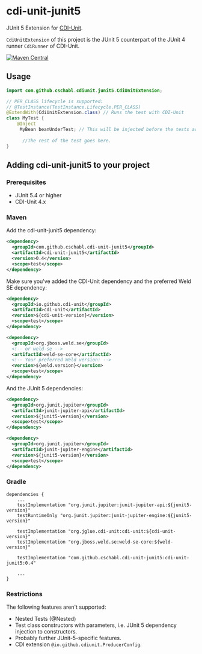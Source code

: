 # cdi-unit-junit5
JUnit 5 Extension for [CDI-Unit](https://github.com/cdi-unit/cdi-unit).

`CdiUnitExtension` of this project is the JUnit 5 counterpart of the JUnit 4 runner `CdiRunner` of CDI-Unit.

[![Maven Central](https://maven-badges.herokuapp.com/maven-central/com.github.cschabl.cdi-unit-junit5/cdi-unit-junit5/badge.svg)](https://maven-badges.herokuapp.com/maven-central/com.github.cschabl.cdi-unit-junit5/cdi-unit-junit5/)

## Usage

```java
import com.github.cschabl.cdiunit.junit5.CdiUnitExtension;

// PER_CLASS lifecycle is supported:
// @TestInstance(TestInstance.Lifecycle.PER_CLASS)
@ExtendWith(CdiUnitExtension.class) // Runs the test with CDI-Unit
class MyTest {
    @Inject
     MyBean beanUnderTest; // This will be injected before the tests are run!
 
      //The rest of the test goes here.
}
```

## Adding cdi-unit-junit5 to your project

### Prerequisites

* JUnit 5.4 or higher
* CDI-Unit 4.x

### Maven

Add the cdi-unit-junit5 dependency:

```xml
<dependency>
  <groupId>com.github.cschabl.cdi-unit-junit5</groupId>
  <artifactId>cdi-unit-junit5</artifactId>
  <version>0.4</version>
  <scope>test</scope>
</dependency>
```

Make sure you've added the CDI-Unit dependency and the preferred Weld SE dependency:

```xml
<dependency>
  <groupId>io.github.cdi-unit</groupId>
  <artifactId>cdi-unit</artifactId>
  <version>${cdi-unit-version}</version>
  <scope>test</scope>
</dependency>
```

```xml
<dependency>
  <groupId>org.jboss.weld.se</groupId>
  <!-- or weld-se -->
  <artifactId>weld-se-core</artifactId>
  <!-- Your preferred Weld version: -->
  <version>${weld.version}</version>
  <scope>test</scope>
</dependency>
```

And the JUnit 5 dependencies:

```xml
<dependency>
  <groupId>org.junit.jupiter</groupId>
  <artifactId>junit-jupiter-api</artifactId>
  <version>${junit5-version}</version>
  <scope>test</scope>
</dependency>
```

```xml
<dependency>
  <groupId>org.junit.jupiter</groupId>
  <artifactId>junit-jupiter-engine</artifactId>
  <version>${junit5-version}</version>
  <scope>test</scope>
</dependency>
```

### Gradle

```
dependencies {
    ...
    testImplementation "org.junit.jupiter:junit-jupiter-api:${junit5-version}"
    testRuntimeOnly "org.junit.jupiter:junit-jupiter-engine:${junit5-version}"

    testImplementation "org.jglue.cdi-unit:cdi-unit:${cdi-unit-version}"
    testImplementation "org.jboss.weld.se:weld-se-core:${weld-version}"

    testImplementation "com.github.cschabl.cdi-unit-junit5:cdi-unit-junit5:0.4"
    
    ...
}
```

### Restrictions

The following features aren't supported: 

* Nested Tests (@Nested)
* Test class constructors with parameters, i.e. JUnit 5 dependency injection to constructors.
* Probably further JUnit-5-specific features.
* CDI extension `@io.github.cdiunit.ProducerConfig`.
